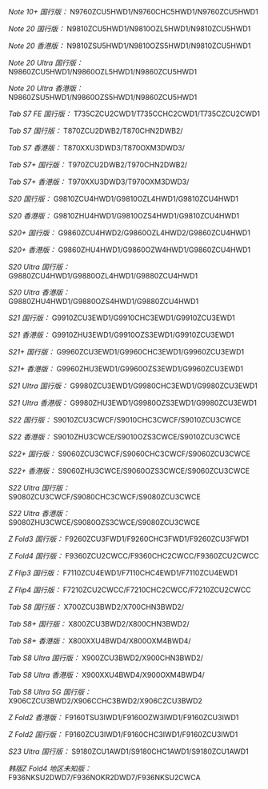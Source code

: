 *Note 10+ 国行版：*
N9760ZCU5HWD1/N9760CHC5HWD1/N9760ZCU5HWD1

*Note 20 国行版：*
N9810ZCU5HWD1/N9810OZL5HWD1/N9810ZCU5HWD1

*Note 20 香港版：*
N9810ZSU5HWD1/N9810OZS5HWD1/N9810ZCU5HWD1

*Note 20 Ultra 国行版：*
N9860ZCU5HWD1/N9860OZL5HWD1/N9860ZCU5HWD1

*Note 20 Ultra 香港版：*
N9860ZSU5HWD1/N9860OZS5HWD1/N9860ZCU5HWD1

*Tab S7 FE 国行版：*
T735CZCU2CWD1/T735CCHC2CWD1/T735CZCU2CWD1

*Tab S7 国行版：*
T870ZCU2DWB2/T870CHN2DWB2/

*Tab S7 香港版：*
T870XXU3DWD3/T870OXM3DWD3/

*Tab S7+ 国行版：*
T970ZCU2DWB2/T970CHN2DWB2/

*Tab S7+ 香港版：*
T970XXU3DWD3/T970OXM3DWD3/

*S20 国行版：*
G9810ZCU4HWD1/G9810OZL4HWD1/G9810ZCU4HWD1

*S20 香港版：*
G9810ZHU4HWD1/G9810OZS4HWD1/G9810ZCU4HWD1

*S20+ 国行版：*
G9860ZCU4HWD2/G9860OZL4HWD2/G9860ZCU4HWD1

*S20+ 香港版：*
G9860ZHU4HWD1/G9860OZW4HWD1/G9860ZCU4HWD1

*S20 Ultra 国行版：*
G9880ZCU4HWD1/G9880OZL4HWD1/G9880ZCU4HWD1

*S20 Ultra 香港版：*
G9880ZHU4HWD1/G9880OZS4HWD1/G9880ZCU4HWD1

*S21 国行版：*
G9910ZCU3EWD1/G9910CHC3EWD1/G9910ZCU3EWD1

*S21 香港版：*
G9910ZHU3EWD1/G9910OZS3EWD1/G9910ZCU3EWD1

*S21+ 国行版：*
G9960ZCU3EWD1/G9960CHC3EWD1/G9960ZCU3EWD1

*S21+ 香港版：*
G9960ZHU3EWD1/G9960OZS3EWD1/G9960ZCU3EWD1

*S21 Ultra 国行版：*
G9980ZCU3EWD1/G9980CHC3EWD1/G9980ZCU3EWD1

*S21 Ultra 香港版：*
G9980ZHU3EWD1/G9980OZS3EWD1/G9980ZCU3EWD1

*S22 国行版：*
S9010ZCU3CWCF/S9010CHC3CWCF/S9010ZCU3CWCE

*S22 香港版：*
S9010ZHU3CWCE/S9010OZS3CWCE/S9010ZCU3CWCE

*S22+ 国行版：*
S9060ZCU3CWCF/S9060CHC3CWCF/S9060ZCU3CWCE

*S22+ 香港版：*
S9060ZHU3CWCE/S9060OZS3CWCE/S9060ZCU3CWCE

*S22 Ultra 国行版：*
S9080ZCU3CWCF/S9080CHC3CWCF/S9080ZCU3CWCE

*S22 Ultra 香港版：*
S9080ZHU3CWCE/S9080OZS3CWCE/S9080ZCU3CWCE

*Z Fold3 国行版：*
F9260ZCU3FWD1/F9260CHC3FWD1/F9260ZCU3FWD1

*Z Fold4 国行版：*
F9360ZCU2CWCC/F9360CHC2CWCC/F9360ZCU2CWCC

*Z Flip3 国行版：*
F7110ZCU4EWD1/F7110CHC4EWD1/F7110ZCU4EWD1

*Z Flip4 国行版：*
F7210ZCU2CWCC/F7210CHC2CWCC/F7210ZCU2CWCC

*Tab S8 国行版：*
X700ZCU3BWD2/X700CHN3BWD2/

*Tab S8+ 国行版：*
X800ZCU3BWD2/X800CHN3BWD2/

*Tab S8+ 香港版：*
X800XXU4BWD4/X800OXM4BWD4/

*Tab S8 Ultra 国行版：*
X900ZCU3BWD2/X900CHN3BWD2/

*Tab S8 Ultra 香港版：*
X900XXU4BWD4/X900OXM4BWD4/

*Tab S8 Ultra 5G 国行版：*
X906CZCU3BWD2/X906CCHC3BWD2/X906CZCU3BWD2

*Z Fold2 香港版：*
F9160TSU3IWD1/F9160OZW3IWD1/F9160ZCU3IWD1

*Z Fold2 国行版：*
F9160ZCU3IWD1/F9160CHC3IWD1/F9160ZCU3IWD1

*S23 Ultra 国行版：*
S9180ZCU1AWD1/S9180CHC1AWD1/S9180ZCU1AWD1

*韩版Z Fold4 地区未知版：*
F936NKSU2DWD7/F936NOKR2DWD7/F936NKSU2CWCA


